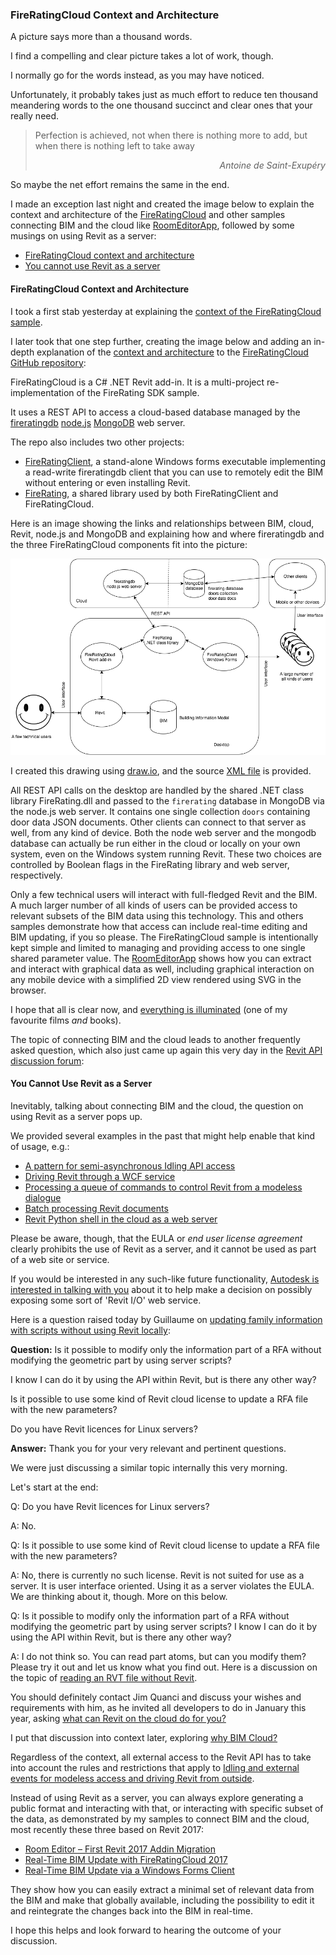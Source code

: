 <head>
<meta http-equiv="Content-Type" content="text/html; charset=utf-8">
<link rel="stylesheet" type="text/css" href="bc.css">
<script src="run_prettify.js" type="text/javascript"></script>
<!--
<script src="https://google-code-prettify.googlecode.com/svn/loader/run_prettify.js" type="text/javascript"></script>
-->
</head>

<!---

FireRatingCloud Context and Architecture #revitAPI #3dwebcoder @AutodeskRevit #bim @AutodeskForge #3dwebaccel

A picture says more than a thousand words.
I find a compelling and clear picture takes a lot of work, though.
I created the image below to explain the context and architecture of
the FireRatingCloud and other samples connecting BIM and the cloud
like RoomEditorApp, followed by some musings on using Revit as a server
&ndash; FireRatingCloud context and architecture
&ndash; You cannot use Revit as a server...

-->

### FireRatingCloud Context and Architecture

A picture says more than a thousand words.

I find a compelling and clear picture takes a lot of work, though.

I normally go for the words instead, as you may have noticed.

Unfortunately, it probably takes just as much effort to reduce ten thousand meandering words to the one thousand succinct and clear ones that your really need.

> Perfection is achieved, not when there is nothing more to add, but when there is nothing left to take away <p style="text-align: right"><i>Antoine de Saint-Exupéry</i></p>

So maybe the net effort remains the same in the end.

I made an exception last night and created the image below to explain the context and architecture of
the [FireRatingCloud](https://github.com/jeremytammik/FireRatingCloud) and other samples connecting BIM and the cloud
like [RoomEditorApp](https://github.com/jeremytammik/RoomEditorApp), followed by some musings on using Revit as a server:

- [FireRatingCloud context and architecture](#2)
- [You cannot use Revit as a server](#3)



#### <a name="2"></a>FireRatingCloud Context and Architecture

I took a first stab yesterday at explaining
the [context of the FireRatingCloud sample](http://thebuildingcoder.typepad.com/blog/2016/04/real-time-bim-update-via-fireratingcloud-windows-client.html#2).

I later took that one step further, creating the image below and adding an in-depth explanation of
the [context and architecture](https://github.com/jeremytammik/FireRatingCloud#context-and-architecture) to
the [FireRatingCloud GitHub repository](https://github.com/jeremytammik/FireRatingCloud):

FireRatingCloud is a C# .NET Revit add-in. It is a multi-project re-implementation of the FireRating SDK sample.

It uses a REST API to access a cloud-based database managed by the
[fireratingdb](https://github.com/jeremytammik/firerating)
[node.js](https://nodejs.org)
[MongoDB](https://www.mongodb.org) web server.

The repo also includes two other projects:

- [FireRatingClient](https://github.com/jeremytammik/FireRatingCloud/tree/master/FireRatingClient), a stand-alone Windows forms executable implementing a read-write
fireratingdb client that you can use to remotely edit the BIM without entering or even installing Revit.
- [FireRating](https://github.com/jeremytammik/FireRatingCloud/tree/master/FireRating), a shared library used by both FireRatingClient and FireRatingCloud.

Here is an image showing the links and relationships between BIM, cloud, Revit, node.js and MongoDB and explaining how and where fireratingdb and the three FireRatingCloud components fit into the picture:

<center>
<img src="img/fireratingcloud_architecture.png" alt="FireRatingCloud modules and architecture" width="">
</center>

I created this drawing using [draw.io](https://www.draw.io), and the
source [XML file](https://github.com/jeremytammik/FireRatingCloud/blob/master/img/fireratingcloud_architecture.xml) is provided.

All REST API calls on the desktop are handled by the shared .NET class library FireRating.dll and passed to the `firerating` database in MongoDB via the node.js web server. It contains one single collection `doors` containing door data JSON documents. Other clients can connect to that server as well, from any kind of device. Both the node web server and the mongodb database can actually be run either in the cloud or locally on your own system, even on the Windows system running Revit. These two choices are controlled by Boolean flags in the FireRating library and web server, respectively.

Only a few technical users will interact with full-fledged Revit and the BIM. A much larger number of all kinds of users can be provided access to relevant subsets of the BIM data using this technology. This and others samples demonstrate how that access can include real-time editing and BIM updating, if you so please. The FireRatingCloud sample is intentionally kept simple and limited to managing and providing access to one single shared parameter value. The [RoomEditorApp](https://github.com/jeremytammik/RoomEditorApp) shows how you can extract and interact with graphical data as well, including graphical interaction on any mobile device with a simplified 2D view rendered using SVG in the browser.

I hope that all is clear now, and [everything is illuminated](https://en.wikipedia.org/wiki/Everything_Is_Illuminated) (one of my favourite films *and* books).

The topic of connecting BIM and the cloud leads to another frequently asked question, which also just came up again this very day in
the [Revit API discussion forum](http://forums.autodesk.com/t5/revit-api/bd-p/160):


#### <a name="3"></a>You Cannot Use Revit as a Server

Inevitably, talking about connecting BIM and the cloud, the question on using Revit as a server pops up.

We provided several examples in the past that might help enable that kind of usage, e.g.:

- [A pattern for semi-asynchronous Idling API access](http://thebuildingcoder.typepad.com/blog/2010/11/pattern-for-semi-asynchronous-idling-api-access.html)
- [Driving Revit through a WCF service](http://thebuildingcoder.typepad.com/blog/2012/11/drive-revit-through-a-wcf-service.html)
- [Processing a queue of commands to control Revit from a modeless dialogue](http://thebuildingcoder.typepad.com/blog/2013/06/behind-the-scenes-of-the-nbs-revit-add-in.html#3)
- [Batch processing Revit documents](http://thebuildingcoder.typepad.com/blog/2015/08/batch-processing-dwfx-links-and-future-proofing.html#4)
- [Revit Python shell in the cloud as a web server](http://thebuildingcoder.typepad.com/blog/2015/07/firerating-and-the-revit-python-shell-in-the-cloud-as-web-servers.html#5)

Please be aware, though, that the EULA or *end user license agreement* clearly prohibits the use of Revit as a server, and it cannot be used as part of a web site or service.

If you would be interested in any such-like future functionality,
[Autodesk is interested in talking with you](http://thebuildingcoder.typepad.com/blog/2016/02/what-can-revit-on-the-cloud-do-for-you.html) about
it to help make a decision on possibly exposing some sort of 'Revit I/O' web service.

Here is a question raised today by Guillaume
on [updating family information with scripts without using Revit locally](http://forums.autodesk.com/t5/revit-api/updating-family-information-with-scripts-without-using-locally/m-p/6298561):

**Question:** Is it possible to modify only the information part of a RFA without modifying the geometric part by using  server scripts?

I know I can do it by using the API within Revit, but is there any other way?

Is it possible to use some kind of Revit cloud license to update a RFA file with the new parameters?

Do you have Revit licences for Linux servers?

**Answer:** Thank you for your very relevant and pertinent questions.

We were just discussing a similar topic internally this very morning.

Let's start at the end:

Q: Do you have Revit licences for Linux servers?

A: No.

Q: Is it possible to use some kind of Revit cloud license to update a RFA file with the new parameters?

A: No, there is currently no such license. Revit is not suited for use as a server. It is user interface oriented. Using it as a server violates the EULA. We are thinking about it, though. More on this below.

Q: Is it possible to modify only the information part of a RFA without modifying the geometric part by using server scripts? I know I can do it by using the API within Revit, but is there any other way?

A: I do not think so. You can read part atoms, but can you modify them? Please try it out and let us know what you find out. Here is a discussion on the topic
of [reading an RVT file without Revit](http://thebuildingcoder.typepad.com/blog/2016/02/reading-an-rvt-file-without-revit.html).

You should definitely contact Jim Quanci and discuss your wishes and requirements with him, as he invited all developers to do in January this year,
asking [what can Revit on the cloud do for you?](http://thebuildingcoder.typepad.com/blog/2016/02/what-can-revit-on-the-cloud-do-for-you.html#2)

I put that discussion into context later,
exploring [why BIM Cloud?](http://thebuildingcoder.typepad.com/blog/2016/04/forge-devcon-spring-impermanence-and-bim-cloud.html#6)

Regardless of the context, all external access to the Revit API has to take into account the rules and restrictions
that apply to [Idling and external events for modeless access and driving Revit from outside](http://thebuildingcoder.typepad.com/blog/about-the-author.html#5.28).

Instead of using Revit as a server, you can always explore generating a public format and interacting with that, or interacting with specific subset of the data, as demonstrated by my samples to connect BIM and the cloud, most recently these three based on Revit 2017:

- [Room Editor &ndash; First Revit 2017 Addin Migration](http://thebuildingcoder.typepad.com/blog/2016/04/room-editor-first-revit-2017-addin-migration.html)
- [Real-Time BIM Update with FireRatingCloud 2017](http://thebuildingcoder.typepad.com/blog/2016/04/real-time-bim-update-with-fireratingcloud-2017.html)
- [Real-Time BIM Update via a Windows Forms Client](http://thebuildingcoder.typepad.com/blog/2016/04/real-time-bim-update-via-fireratingcloud-windows-client.html)

They show how you can easily extract a minimal set of relevant data from the BIM and make that globally available, including the possibility to edit it and reintegrate the changes back into the BIM in real-time.

I hope this helps and look forward to hearing the outcome of your discussion.
